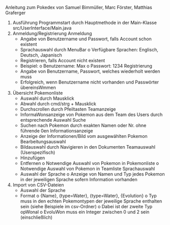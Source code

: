 Anleitung zum Pokedex
von Samuel Bimmüller, Marc Förster, Matthias Graferger


1. Ausführung
  Programmstart durch Hauptmethode in der Main-Klasse src/UserInterface/Main.java
2. Anmeldung/Registrierung
  Anmeldung
    - Angabe von Benutzername und Passwort, falls Account schon existent
    - Sprachauswahl durch MenuBar
        o Verfügbare Sprachen: Englisch, Deutsch, Japanisch
    - Registrieren, falls Account nicht existent
    - Beispiel:
      o Benutzername: Max
      o Passwort: 1234
  Registrierung
    - Angabe von Benutzername, Passwort, welches wiederholt werden muss
    - Erfolgreich, wenn Benutzername nicht vorhanden und Passwörter übereinsWmmen
3. Übersicht
  Pokemonliste
    - Auswahl durch Mausklick
    - Abwahl durch cmd/strg + Mausklick
    - Durchscrollen durch Pfeiltasten
  Teamanzeige
    - InformaWonsanzeige von Pokemon aus dem Team des Users durch entsprechende Auswahl
  Suche
    - Suchen nach Pokemon durch exakten Namen oder Nr. ohne führende 0en
  Informationsanzeige
    - Anzeige der Informationen/Bild vom ausgewählten Pokemon
  Bearbeitungsauswahl
    - Bildauswahl durch Navigieren in den Dokumenten
  Teamauswahl (Userspezifisch)
    - Hinzufügen
    - Entfernen
      o Notwendige Auswahl von Pokemon in Pokemonliste
      o Notwendige Auswahl von Pokemon in Teamliste
  Sprachauswahl
    - Auswahl der Sprache
      o Anzeige von Namen und Typ jedes Pokemon in der jeweiligen Sprache sofern Information vorhanden
4. Import von CSV-Dateien
    - Auswahl der Sprache
    - Format
      o {Name}, {type=Water}, {type=Water}, {Evolution}
      o Typ muss in den echten Pokemontypen der jeweilige Sprache enthalten sein (siehe Beispiele im csv-Ordner)
      o Dabei ist der zweite Typ opWonal
      o EvoluWon muss ein Integer zwischen 0 und 2 sein (einschließlich)
